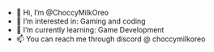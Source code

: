 - 👋 Hi, I’m @ChoccyMilkOreo
- 👀 I’m interested in: Gaming and coding
- 🌱 I’m currently learning: Game Development
- 📫 You can reach me through discord @ choccymilkoreo
